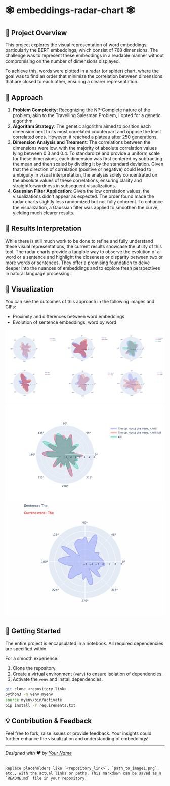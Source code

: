 # 🕸 embeddings-radar-chart 🕸

## 🎯 Project Overview

This project explores the visual representation of word embeddings, particularly the BERT embeddings, which consist of 768 dimensions. The challenge was to represent these embeddings in a readable manner without compromising on the number of dimensions displayed.

To achieve this, words were plotted in a radar (or spider) chart, where the goal was to find an order that minimize the correlation between dimensions that are closed to each other, ensuring a clearer representation.

## 🚀 Approach

1. **Problem Complexity**: Recognizing the NP-Complete nature of the problem, akin to the Travelling Salesman Problem, I opted for a genetic algorithm.
2. **Algorithm Strategy**: The genetic algorithm aimed to position each dimension next to its most correlated counterpart and oppose the least correlated ones. However, it reached a plateau after 250 generations.
3. **Dimension Analysis and Treament**: The correlations between the dimensions were low, with the majority of absolute correlation values lying between 0.3 and 0.4. To standardize and provide a uniform scale for these dimensions, each dimension was first centered by subtracting the mean and then scaled by dividing it by the standard deviation. Given that the direction of correlation (positive or negative) could lead to ambiguity in visual interpretation, the analysis solely concentrated on the absolute values of these correlations, ensuring clarity and straightforwardness in subsequent visualizations.
4. **Gaussian Filter Application**: Given the low correlation values, the visualizations didn't appear as expected. The order found made the radar charts slightly less randomized but not fully coherent. To enhance the visualization, a Gaussian filter was applied to smoothen the curve, yielding much clearer results.

## 🧐 Results Interpretation

While there is still much work to be done to refine and fully understand these visual representations, the current results showcase the utility of this tool. The radar charts provide a tangible way to observe the evolution of a word or a sentence and highlight the closeness or disparity between two or more words or sentences. They offer a promising foundation to delve deeper into the nuances of embeddings and to explore fresh perspectives in natural language processing.


## 🎨 Visualization

You can see the outcomes of this approach in the following images and GIFs:
- Proximity and differences between word embeddings
- Evolution of sentence embeddings, word by word

![Many Plots](./imgs/many-plots.png)
![Sentence Complete](./imgs/sentences_complete.png)
![Evolution GIF](./imgs/animation.gif)

## 🔧 Getting Started

The entire project is encapsulated in a notebook. All required dependencies are specified within.

For a smooth experience:
1. Clone the repository.
2. Create a virtual environment (`venv`) to ensure isolation of dependencies.
3. Activate the `venv` and install dependencies.

```bash
git clone <repository_link>
python3 -m venv myenv
source myenv/bin/activate
pip install -r requirements.txt
```

## 💡 Contribution & Feedback

Feel free to fork, raise issues or provide feedback. Your insights could further enhance the visualization and understanding of embeddings!

---

*Designed with ❤️ by [Your Name](Your_GitHub_Profile_Link)*
```

Replace placeholders like `<repository_link>`, `path_to_image1.png`, etc., with the actual links or paths. This markdown can be saved as a `README.md` file in your repository.